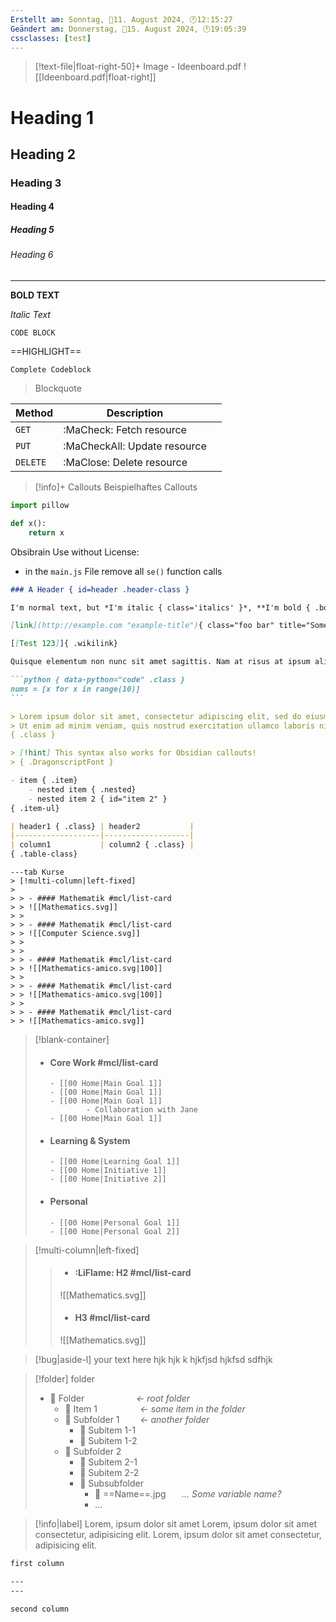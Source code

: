 ```yaml
---
Erstellt am: Sonntag, 📅11. August 2024, 🕐12:15:27
Geändert am: Donnerstag, 📅15. August 2024, 🕐19:05:39
cssclasses: [test]
---
```


> [!text-file|float-right-50]+ Image - Ideenboard.pdf 
> ![[Ideenboard.pdf|float-right]]

# Heading 1

## Heading 2

### Heading 3

#### Heading 4

##### Heading 5

###### Heading 6

---
**BOLD TEXT**

*Italic Text*

`CODE BLOCK`

==HIGHLIGHT==

```
Complete Codeblock
```

> Blockquote

| Method   | Description                  |     |
| -------- | ---------------------------- | --- |
| `GET`    | :MaCheck: Fetch resource     |     |
| `PUT`    | :MaCheckAll: Update resource |     |
| `DELETE` | :MaClose: Delete resource    |     |

> [!info]+ Callouts
> Beispielhaftes Callouts

```python title="Python" {} ln:
import pillow

def x():
    return x
```

Obsibrain Use without License:
- in the `main.js` File remove all `se()` function calls 

````markdown wrap title="Attributes Syntax"
### A Header { id=header .header-class }

I'm normal text, but *I'm italic { class='italics' }*, **I'm bold { .bold }** and ==I'm highlighted { id=highlight }==.

[link](http://example.com "example-title"){ class="foo bar" title="Some title!" }

[[Test 123]]{ .wikilink}

Quisque elementum non nunc sit amet sagittis. Nam at risus at ipsum aliquam imperdiet. Aenean sed mattis justo. Integer dapibus erat finibus consectetur semper. Fusce faucibus dui sit amet luctus consequat. Aenean metus eros, luctus ac quam a, iaculis scelerisque felis. Vivamus convallis porta enim sit amet interdum. Maecenas et ligula a neque ultricies interdum sed eu diam. Curabitur vel turpis vitae massa condimentum sodales. Nunc lobortis porta odio, eu ultrices est egestas quis. Praesent ac magna et ante eleifend maximus. Sed mollis diam id justo consequat fermentum. { .class }

```python { data-python="code" .class }
nums = [x for x in range(10)]
```

> Lorem ipsum dolor sit amet, consectetur adipiscing elit, sed do eiusmod tempor incididunt ut labore et dolore magna aliqua. 
> Ut enim ad minim veniam, quis nostrud exercitation ullamco laboris nisi ut aliquip ex ea commodo consequat. 
{ .class }

> [!hint] This syntax also works for Obsidian callouts! 
> { .DragonscriptFont }

- item { .item}
	- nested item { .nested}
	- nested item 2 { id="item 2" }
{ .item-ul}

| header1 { .class} | header2           | 
|-------------------|-------------------| 
| column1           | column2 { .class} | 
{ .table-class}
````

~~~tabs
---tab Kurse
> [!multi-column|left-fixed]
> 
> > - #### Mathematik #mcl/list-card
> > ![[Mathematics.svg]]
> > 
> > - #### Mathematik #mcl/list-card
> > ![[Computer Science.svg]]
> > 
> > 
> > - #### Mathematik #mcl/list-card
> > ![[Mathematics-amico.svg|100]]
> > 
> > - #### Mathematik #mcl/list-card
> > ![[Mathematics-amico.svg|100]]
> > 
> > - #### Mathematik #mcl/list-card
> > ![[Mathematics-amico.svg]]
~~~

> [!blank-container]
> - #### Core Work #mcl/list-card
> 		- [[00 Home|Main Goal 1]]
> 		- [[00 Home|Main Goal 1]]
> 		- [[00 Home|Main Goal 1]]
> 				- Collaboration with Jane
> 		- [[00 Home|Main Goal 1]]
> - #### Learning & System
> 		- [[00 Home|Learning Goal 1]]
> 		- [[00 Home|Initiative 1]]
> 		- [[00 Home|Initiative 2]]
> - #### Personal
> 		- [[00 Home|Personal Goal 1]]
> 		- [[00 Home|Personal Goal 2]]

> [!multi-column|left-fixed]
> 
> > - #### :LiFlame: H2 #mcl/list-card
> > ![[Mathematics.svg]]
> > 
> > - #### H3 #mcl/list-card
> > ![[Mathematics.svg]]

> [!bug|aside-l] 
> your text here hjk hjk k hjkfjsd hjkfsd sdfhjk

> [!folder] folder
> 
> - 📁 Folder _`           `← root folder_
> 	- 📄 Item 1 _`         `← some item in the folder_
> 	- 📁 Subfolder 1 _`    `← another folder_
> 		- 📄 Subitem 1-1
> 		- 📄 Subitem 1-2
> 	- 📁 Subfolder 2
> 		- 📄 Subitem 2-1
> 		- 📄 Subitem 2-2
> 		- 📁 Subsubfolder
> 			- 📄 ==Name==.jpg _`   `… Some variable name?_
> 			- …

> [!info|label] Lorem, ipsum dolor sit amet
> Lorem, ipsum dolor sit amet consectetur, adipisicing elit. Lorem, ipsum dolor sit amet consectetur, adipisicing elit.

```markdown title="Multi Column Page"
first column

---
---

second column
```

